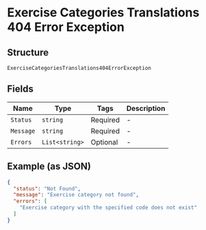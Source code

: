 
# Exercise Categories Translations 404 Error Exception

## Structure

`ExerciseCategoriesTranslations404ErrorException`

## Fields

| Name | Type | Tags | Description |
|  --- | --- | --- | --- |
| `Status` | `string` | Required | - |
| `Message` | `string` | Required | - |
| `Errors` | `List<string>` | Optional | - |

## Example (as JSON)

```json
{
  "status": "Not Found",
  "message": "Exercise category not found",
  "errors": [
    "Exercise category with the specified code does not exist"
  ]
}
```

